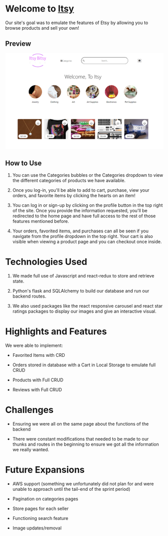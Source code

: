 # Welcome to [Itsy]

Our site's goal was to emulate the features of Etsy by allowing you to browse products and sell your own!

## Preview
[![Image](https://github.com/Bobarn/Photos/raw/main/Screenshot%202024-02-22%20160857.png)](https://github.com/Bobarn/Photos/blob/main/Screenshot%202024-02-22%20160857.png)


## How to Use

1. You can use the Categories bubbles or the Categories dropdown to view the different categories of products we have available.

2. Once you log-in, you'll be able to add to cart, purchase, view your orders, and favorite items by clicking the hearts on an item!


3. You can log in or sign-up by clicking on the profile button in the top right of the site. Once you provide the information requested, you'll be redirected to the home page and have full access to the rest of those features mentioned before.

4. Your orders, favorited items, and purchases can all be seen if you navigate from the profile dropdown in the top right. Your cart is also visible when viewing a product page and you can checkout once inside.

# Technologies Used

1. We made full use of Javascript and react-redux to store and retrieve state.

2. Python's flask and SQLAlchemy to build our database and run our backend routes.

3. We also used packages like the react responsive carousel and react star ratings packages to display our images and give an interactive visual.

# Highlights and Features

We were able to implement:
- Favorited Items with CRD

- Orders stored in database with a Cart in Local Storage to emulate full CRUD

- Products with Full CRUD

- Reviews with Full CRUD

# Challenges
- Ensuring we were all on the same page about the functions of the backend

- There were constant modifications that needed to be made to our thunks and routes in the beginning to ensure we got all the information we really wanted.

# Future Expansions

- AWS support (something we unfortunately did not plan for and were unable to approach until the tail-end of the sprint period)

- Pagination on categories pages

- Store pages for each seller

- Functioning search feature

- Image updates/removal



[Itsy]: https://itsy-bitsy.onrender.com/
